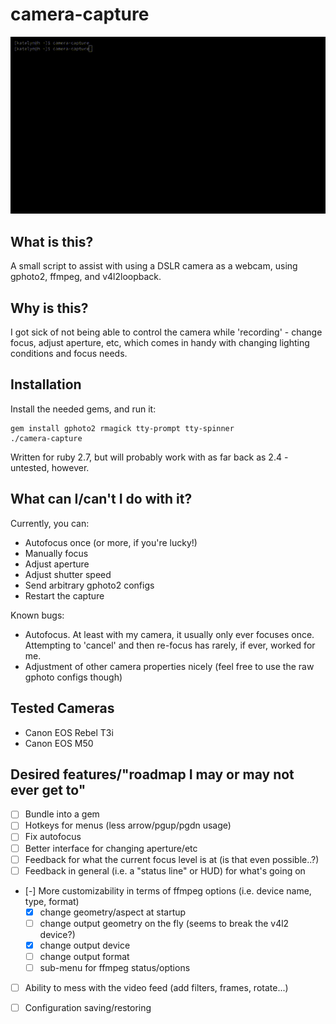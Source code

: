 # camera-capture

![demo](demo.gif)

## What is this?

A small script to assist with using a DSLR camera as a webcam, using gphoto2, ffmpeg, and v4l2loopback.


## Why is this?

I got sick of not being able to control the camera while 'recording' - change focus, adjust aperture, etc,
which comes in handy with changing lighting conditions and focus needs.


## Installation

Install the needed gems, and run it:

    gem install gphoto2 rmagick tty-prompt tty-spinner
    ./camera-capture

Written for ruby 2.7, but will probably work with as far back as 2.4 - untested, however.


## What can I/can't I do with it?

Currently, you can:

- Autofocus once (or more, if you're lucky!)
- Manually focus
- Adjust aperture
- Adjust shutter speed
- Send arbitrary gphoto2 configs
- Restart the capture


Known bugs:

- Autofocus. At least with my camera, it usually only ever focuses once. Attempting to 'cancel' and then
  re-focus has rarely, if ever, worked for me.
- Adjustment of other camera properties nicely (feel free to use the raw gphoto configs though)


## Tested Cameras

- Canon EOS Rebel T3i
- Canon EOS M50


## Desired features/"roadmap I may or may not ever get to"

- [ ] Bundle into a gem
- [ ] Hotkeys for menus (less arrow/pgup/pgdn usage)
- [ ] Fix autofocus
- [ ] Better interface for changing aperture/etc
- [ ] Feedback for what the current focus level is at (is that even possible..?)
- [ ] Feedback in general (i.e. a "status line" or HUD) for what's going on
- [-] More customizability in terms of ffmpeg options (i.e. device name, type, format)
  - [x] change geometry/aspect at startup
  - [ ] change output geometry on the fly (seems to break the v4l2 device?)
  - [x] change output device
  - [ ] change output format
  - [ ] sub-menu for ffmpeg status/options
- [ ] Ability to mess with the video feed (add filters, frames, rotate...)
- [ ] Configuration saving/restoring

